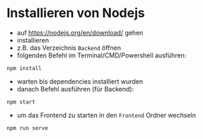 # Installieren von Nodejs

- auf https://nodejs.org/en/download/ gehen
- installieren
- z.B. das Verzeichnis ```Backend``` öffnen
- folgenden Befehl im Terminal/CMD/Powershell ausführen:
```
npm install
```
- warten bis dependencies installiert wurden
- danach Befehl ausführen (für Backend): 
```
npm start
```
- um das Frontend zu starten in den `Frontend` Ordner wechseln
```
npm run serve
```
